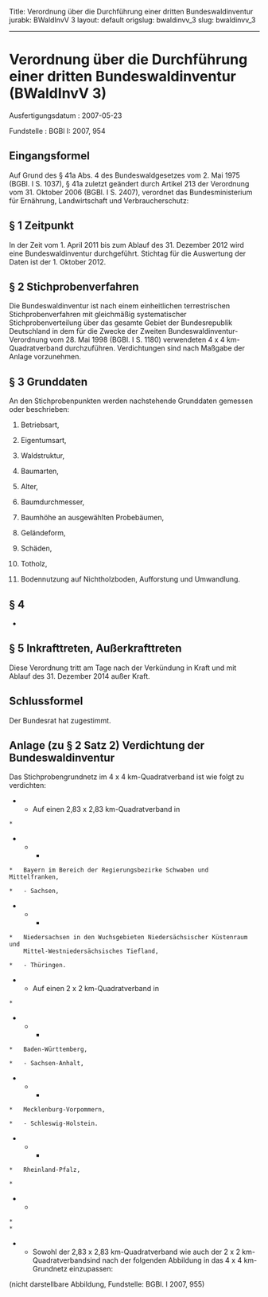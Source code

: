 Title: Verordnung über die Durchführung einer dritten Bundeswaldinventur
jurabk: BWaldInvV 3
layout: default
origslug: bwaldinvv_3
slug: bwaldinvv_3

---

# Verordnung über die Durchführung einer dritten Bundeswaldinventur (BWaldInvV 3)

Ausfertigungsdatum
:   2007-05-23

Fundstelle
:   BGBl I: 2007, 954



## Eingangsformel

Auf Grund des § 41a Abs. 4 des Bundeswaldgesetzes vom 2. Mai 1975
(BGBl. I S. 1037), § 41a zuletzt geändert durch Artikel 213 der
Verordnung vom 31. Oktober 2006 (BGBl. I S. 2407), verordnet das
Bundesministerium für Ernährung, Landwirtschaft und Verbraucherschutz:


## § 1 Zeitpunkt

In der Zeit vom 1. April 2011 bis zum Ablauf des 31. Dezember 2012
wird eine Bundeswaldinventur durchgeführt. Stichtag für die Auswertung
der Daten ist der 1. Oktober 2012.


## § 2 Stichprobenverfahren

Die Bundeswaldinventur ist nach einem einheitlichen terrestrischen
Stichprobenverfahren mit gleichmäßig systematischer
Stichprobenverteilung über das gesamte Gebiet der Bundesrepublik
Deutschland in dem für die Zwecke der Zweiten Bundeswaldinventur-
Verordnung vom 28. Mai 1998 (BGBl. I S. 1180) verwendeten 4 x 4 km-
Quadratverband durchzuführen. Verdichtungen sind nach Maßgabe der
Anlage vorzunehmen.


## § 3 Grunddaten

An den Stichprobenpunkten werden nachstehende Grunddaten gemessen oder
beschrieben:

1.  Betriebsart,


2.  Eigentumsart,


3.  Waldstruktur,


4.  Baumarten,


5.  Alter,


6.  Baumdurchmesser,


7.  Baumhöhe an ausgewählten Probebäumen,


8.  Geländeform,


9.  Schäden,


10. Totholz,


11. Bodennutzung auf Nichtholzboden, Aufforstung und Umwandlung.





## § 4

-


## § 5 Inkrafttreten, Außerkrafttreten

Diese Verordnung tritt am Tage nach der Verkündung in Kraft und mit
Ablauf des 31. Dezember 2014 außer Kraft.


## Schlussformel

Der Bundesrat hat zugestimmt.


## Anlage (zu § 2 Satz 2) Verdichtung der Bundeswaldinventur

Das Stichprobengrundnetz im 4 x 4 km-Quadratverband ist wie folgt zu
verdichten:

*    *   Auf einen 2,83 x 2,83 km-Quadratverband in

    *

*    *   -

    *   Bayern im Bereich der Regierungsbezirke Schwaben und Mittelfranken,

    *   - Sachsen,


*    *   -

    *   Niedersachsen in den Wuchsgebieten Niedersächsischer Küstenraum und
        Mittel-Westniedersächsisches Tiefland,

    *   - Thüringen.


*    *   Auf einen 2 x 2 km-Quadratverband in

    *

*    *   -

    *   Baden-Württemberg,

    *   - Sachsen-Anhalt,


*    *   -

    *   Mecklenburg-Vorpommern,

    *   - Schleswig-Holstein.


*    *   -

    *   Rheinland-Pfalz,

    *

*    *
    *
    *

*    *   Sowohl der 2,83 x 2,83 km-Quadratverband wie auch der 2 x 2 km-
        Quadratverbandsind nach der folgenden Abbildung in das 4 x 4 km-
        Grundnetz einzupassen:



(nicht darstellbare Abbildung,
Fundstelle: BGBl. I 2007, 955)

